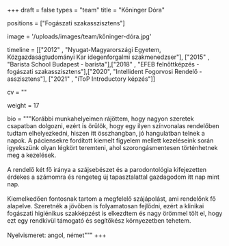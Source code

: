 +++
draft = false
types = "team"
title = "Kőninger Dóra"

positions = ["Fogászati szakasszisztens"]

image = '/uploads/images/team/kőninger-dóra.jpg'

timeline = [["2012" , "Nyugat-Magyarországi Egyetem, Közgazdaságtudományi Kar idegenforgalmi szakmenedzser"], ["2015" , "Barista School Budapest - barista"],["2018" , "EFEB felnőttképzés - fogászati szakasszisztens"],["2020", "Intellident Fogorvosi Rendelő - asszisztens"], ["2021" , "iToP Introductory képzés"]]

cv = ""

weight = 17

bio =  """Korábbi munkahelyeimen rájöttem, hogy nagyon szeretek csapatban dolgozni, ezért is örülök, hogy egy ilyen színvonalas rendelőben tudtam elhelyezkedni, hiszen itt összhangban, jó hangulatban telnek a napok. A páciensekre fordított kiemelt figyelem mellett kezeléseink során igyekszünk olyan légkört teremteni, ahol szorongásmentesen történhetnek meg a kezelések. 
<br><br>
A rendelő két fő iránya a szájsebészet és a parodontológia kifejezetten érdekes a számomra és rengeteg új tapasztalattal gazdagodom itt nap mint nap.
<br><br>
Kiemelkedően fontosnak tartom a megfelelő szájápolást, ami rendelőnk fő alapelve.  Szeretnék a jövőben is folyamatosan fejlődni, ezért a klinikai fogászati higiénikus szakképzést is elkezdtem és nagy örömmel tölt el, hogy ezt egy rendkívül támogató és segítőkész környezetben tehetem.
<br><br>
Nyelvismeret: angol, német"""
+++
